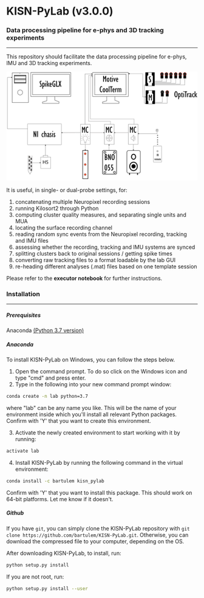 # KISN-PyLab (v3.0.0)
### Data processing pipeline for e-phys and 3D tracking experiments
---------------------------------------------------------------------------------
This repository should facilitate the data processing pipeline for e-phys, IMU and 3D tracking experiments.

![system diagram](./system_diagram.png)

It is useful, in single- or dual-probe settings, for:
1. concatenating multiple Neuropixel recording sessions
2. running Kilosort2 through Python
3. computing cluster quality measures, and separating single units and MUA
4. locating the surface recording channel
5. reading random sync events from the Neuropixel recording, tracking and IMU files
6. assessing whether the recording, tracking and IMU systems are synced
7. splitting clusters back to original sessions / getting spike times
8. converting raw tracking files to a format loadable by the lab GUI
9. re-heading different analyses (.mat) files based on one template session

Please refer to the **executor notebook** for further instructions.

### Installation
---------------------------------------------------------------------------------
##### Prerequisites
Anaconda [(Python 3.7 version)](https://www.anaconda.com/distribution/#download-section)

##### Anaconda
To install KISN-PyLab on Windows, you can follow the steps below.
1. Open the command prompt. To do so click on the Windows icon and type "cmd" and press enter.
2. Type in the following into your new command prompt window:
~~~bash
conda create -n lab python=3.7
~~~
where "lab" can be any name you like. This will be the name of your environment inside which you'll install all relevant Python packages. Confirm with 'Y' that you want to create this environment.

3. Activate the newly created environment to start working with it by running:
~~~bash
activate lab
~~~
4. Install KISN-PyLab by running the following command in the virtual environment:
~~~bash
conda install -c bartulem kisn_pylab
~~~
Confirm with 'Y' that you want to install this package. This should work on 64-bit platforms. Let me know if it doesn't. 

##### Github
If you have `git`, you can simply clone the KISN-PyLab repository with `git clone https://github.com/bartulem/KISN-PyLab.git`. Otherwise, you can download the compressed file to your computer, depending on the OS. 

After downloading KISN-PyLab, to install, run:

~~~bash
python setup.py install
~~~

If you are not root, run:

~~~bash
python setup.py install --user
~~~
